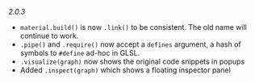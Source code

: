 _2.0.3_

 * `material.build()` is now `.link()` to be consistent. The old name will continue to work.
 * `.pipe()` and `.require()` now accept a `defines` argument, a hash of symbols to `#define` ad-hoc in GLSL.
 * `.visualize(graph)` now shows the original code snippets in popups
 * Added `.inspect(graph)` which shows a floating inspector panel
